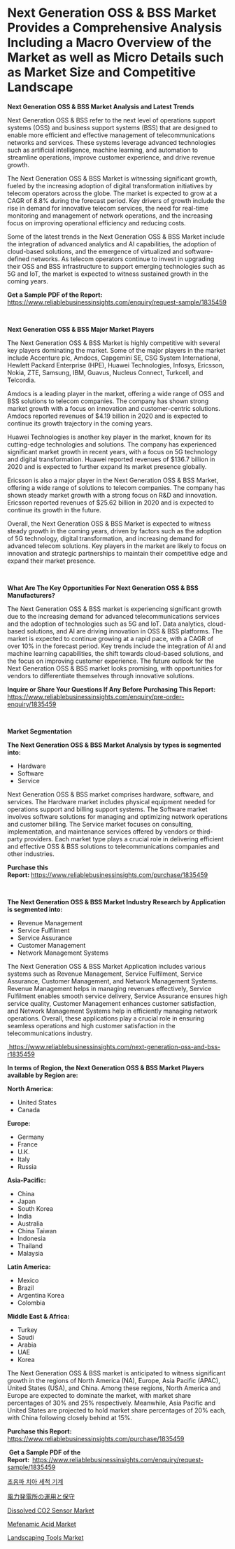 <p><h1>Next Generation OSS & BSS Market Provides a Comprehensive Analysis Including a Macro Overview of the Market as well as Micro Details such as Market Size and Competitive Landscape</h1></p><p><strong>Next Generation OSS & BSS Market Analysis and Latest Trends</strong></p>
<p><p>Next Generation OSS & BSS refer to the next level of operations support systems (OSS) and business support systems (BSS) that are designed to enable more efficient and effective management of telecommunications networks and services. These systems leverage advanced technologies such as artificial intelligence, machine learning, and automation to streamline operations, improve customer experience, and drive revenue growth.</p><p>The Next Generation OSS & BSS Market is witnessing significant growth, fueled by the increasing adoption of digital transformation initiatives by telecom operators across the globe. The market is expected to grow at a CAGR of 8.8% during the forecast period. Key drivers of growth include the rise in demand for innovative telecom services, the need for real-time monitoring and management of network operations, and the increasing focus on improving operational efficiency and reducing costs.</p><p>Some of the latest trends in the Next Generation OSS & BSS Market include the integration of advanced analytics and AI capabilities, the adoption of cloud-based solutions, and the emergence of virtualized and software-defined networks. As telecom operators continue to invest in upgrading their OSS and BSS infrastructure to support emerging technologies such as 5G and IoT, the market is expected to witness sustained growth in the coming years.</p></p>
<p><strong>Get a Sample PDF of the Report:&nbsp;</strong> <a href="https://www.reliablebusinessinsights.com/enquiry/request-sample/1835459">https://www.reliablebusinessinsights.com/enquiry/request-sample/1835459</a></p>
<p>&nbsp;</p>
<p><strong>Next Generation OSS & BSS Major Market Players</strong></p>
<p><p>The Next Generation OSS & BSS Market is highly competitive with several key players dominating the market. Some of the major players in the market include Accenture plc, Amdocs, Capgemini SE, CSG System International, Hewlett Packard Enterprise (HPE), Huawei Technologies, Infosys, Ericsson, Nokia, ZTE, Samsung, IBM, Guavus, Nucleus Connect, Turkcell, and Telcordia.</p><p>Amdocs is a leading player in the market, offering a wide range of OSS and BSS solutions to telecom companies. The company has shown strong market growth with a focus on innovation and customer-centric solutions. Amdocs reported revenues of $4.19 billion in 2020 and is expected to continue its growth trajectory in the coming years.</p><p>Huawei Technologies is another key player in the market, known for its cutting-edge technologies and solutions. The company has experienced significant market growth in recent years, with a focus on 5G technology and digital transformation. Huawei reported revenues of $136.7 billion in 2020 and is expected to further expand its market presence globally.</p><p>Ericsson is also a major player in the Next Generation OSS & BSS Market, offering a wide range of solutions to telecom companies. The company has shown steady market growth with a strong focus on R&D and innovation. Ericsson reported revenues of $25.62 billion in 2020 and is expected to continue its growth in the future.</p><p>Overall, the Next Generation OSS & BSS Market is expected to witness steady growth in the coming years, driven by factors such as the adoption of 5G technology, digital transformation, and increasing demand for advanced telecom solutions. Key players in the market are likely to focus on innovation and strategic partnerships to maintain their competitive edge and expand their market presence.</p></p>
<p>&nbsp;</p>
<p><strong>What Are The Key Opportunities For Next Generation OSS & BSS Manufacturers?</strong></p>
<p><p>The Next Generation OSS & BSS market is experiencing significant growth due to the increasing demand for advanced telecommunications services and the adoption of technologies such as 5G and IoT. Data analytics, cloud-based solutions, and AI are driving innovation in OSS & BSS platforms. The market is expected to continue growing at a rapid pace, with a CAGR of over 10% in the forecast period. Key trends include the integration of AI and machine learning capabilities, the shift towards cloud-based solutions, and the focus on improving customer experience. The future outlook for the Next Generation OSS & BSS market looks promising, with opportunities for vendors to differentiate themselves through innovative solutions.</p></p>
<p><strong>Inquire or Share Your Questions If Any Before Purchasing This Report:</strong> <a href="https://www.reliablebusinessinsights.com/enquiry/pre-order-enquiry/1835459">https://www.reliablebusinessinsights.com/enquiry/pre-order-enquiry/1835459</a></p>
<p>&nbsp;</p>
<p><strong>Market Segmentation</strong></p>
<p><strong>The Next Generation OSS & BSS Market Analysis by types is segmented into:</strong></p>
<p><ul><li>Hardware</li><li>Software</li><li>Service</li></ul></p>
<p><p>Next Generation OSS & BSS market comprises hardware, software, and services. The Hardware market includes physical equipment needed for operations support and billing support systems. The Software market involves software solutions for managing and optimizing network operations and customer billing. The Service market focuses on consulting, implementation, and maintenance services offered by vendors or third-party providers. Each market type plays a crucial role in delivering efficient and effective OSS & BSS solutions to telecommunications companies and other industries.</p></p>
<p><strong>Purchase this Report:&nbsp;</strong><a href="https://www.reliablebusinessinsights.com/purchase/1835459">https://www.reliablebusinessinsights.com/purchase/1835459</a></p>
<p>&nbsp;</p>
<p><strong>The Next Generation OSS & BSS Market Industry Research by Application is segmented into:</strong></p>
<p><ul><li>Revenue Management</li><li>Service Fulfilment</li><li>Service Assurance</li><li>Customer Management</li><li>Network Management Systems</li></ul></p>
<p><p>The Next Generation OSS & BSS Market Application includes various systems such as Revenue Management, Service Fulfilment, Service Assurance, Customer Management, and Network Management Systems. Revenue Management helps in managing revenues effectively, Service Fulfilment enables smooth service delivery, Service Assurance ensures high service quality, Customer Management enhances customer satisfaction, and Network Management Systems help in efficiently managing network operations. Overall, these applications play a crucial role in ensuring seamless operations and high customer satisfaction in the telecommunications industry.</p></p>
<p><a href="https://www.reliablebusinessinsights.com/next-generation-oss-and-bss-r1835459">&nbsp;https://www.reliablebusinessinsights.com/next-generation-oss-and-bss-r1835459</a></p>
<p><strong>In terms of Region, the Next Generation OSS & BSS Market Players available by Region are:</strong></p>
<p>
    <p> <strong> North America: </strong>
        <ul>
            <li>United States</li>
            <li>Canada</li>
        </ul>
        </p> 
    <p> <strong> Europe: </strong>
        <ul>
            <li>Germany</li>
            <li>France</li>
            <li>U.K.</li>
            <li>Italy</li>
            <li>Russia</li>
        </ul>
        </p> 
    <p> <strong> Asia-Pacific: </strong>
        <ul>
            <li>China</li>
            <li>Japan</li>
            <li>South Korea</li>
            <li>India</li>
            <li>Australia</li>
            <li>China Taiwan</li>
            <li>Indonesia</li>
            <li>Thailand</li>
            <li>Malaysia</li>
        </ul>
        </p> 
    <p> <strong> Latin America: </strong>
        <ul>
            <li>Mexico</li>
            <li>Brazil</li>
            <li>Argentina Korea</li>
            <li>Colombia</li>
        </ul>
        </p> 
    <p> <strong> Middle East & Africa: </strong>
        <ul>
            <li>Turkey</li>
            <li>Saudi</li>
            <li>Arabia</li>
            <li>UAE</li>
            <li>Korea</li>
        </ul>
    </p>
    </p>
<p><p>The Next Generation OSS & BSS market is anticipated to witness significant growth in the regions of North America (NA), Europe, Asia Pacific (APAC), United States (USA), and China. Among these regions, North America and Europe are expected to dominate the market, with market share percentages of 30% and 25% respectively. Meanwhile, Asia Pacific and United States are projected to hold market share percentages of 20% each, with China following closely behind at 15%.</p></p>
<p><strong>Purchase this Report: </strong><a href="https://www.reliablebusinessinsights.com/purchase/1835459">https://www.reliablebusinessinsights.com/purchase/1835459</a></p>
<p>&nbsp;<strong>Get a Sample PDF of the Report:&nbsp;&nbsp;</strong><a href="https://www.reliablebusinessinsights.com/enquiry/request-sample/1835459">https://www.reliablebusinessinsights.com/enquiry/request-sample/1835459</a></p>
<p><strong></strong></p>
<p><p><a href="https://github.com/gambitz1998/Market-Research-Report-List-1/blob/main/6223785100387.md">초음파 치아 세척 기계</a></p><p><a href="https://medium.com/@lovern8746/%E9%A2%A8%E5%8A%9B%E7%99%BA%E9%9B%BB%E6%89%80%E3%81%AE%E9%81%8B%E7%94%A8%E3%81%A8%E3%83%A1%E3%83%B3%E3%83%86%E3%83%8A%E3%83%B3%E3%82%B9%E5%B8%82%E5%A0%B4%E3%81%AE%E8%A6%8F%E6%A8%A1-cagr-%E3%83%88%E3%83%AC%E3%83%B3%E3%83%89-2024-2030-663449096811">風力発電所の運用と保守</a></p><p><a href="https://www.linkedin.com/pulse/dissolved-co2-sensor-market-size-growth-trends-statistics-amp-fuuse">Dissolved CO2 Sensor Market</a></p><p><a href="https://github.com/ajohirul8010/Market-Research-Report-List-1/blob/main/mefenamic-acid-market.md">Mefenamic Acid Market</a></p><p><a href="https://www.linkedin.com/pulse/global-landscaping-tools-market-share-growth-opportunities-izvqf">Landscaping Tools Market</a></p></p>